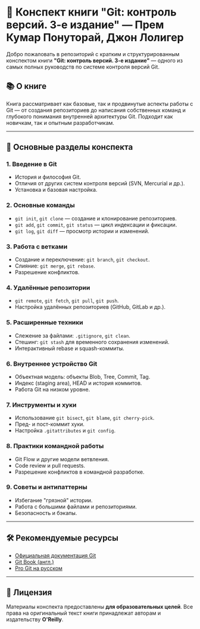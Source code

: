 # 📘 Конспект книги "Git: контроль версий. 3-е издание" — Прем Кумар Понуторай, Джон Лолигер

Добро пожаловать в репозиторий с кратким и структурированным конспектом книги **"Git: контроль версий. 3-е издание"** — одного из самых полных руководств по системе контроля версий Git.

## 📚 О книге

Книга рассматривает как базовые, так и продвинутые аспекты работы с Git — от создания репозиториев до написания собственных команд и глубокого понимания внутренней архитектуры Git. Подходит как новичкам, так и опытным разработчикам.

---

## 🧠 Основные разделы конспекта

### 1. Введение в Git

- История и философия Git.
- Отличия от других систем контроля версий (SVN, Mercurial и др.).
- Установка и базовая настройка.

### 2. Основные команды

- `git init`, `git clone` — создание и клонирование репозиториев.
- `git add`, `git commit`, `git status` — цикл индексации и фиксации.
- `git log`, `git diff` — просмотр истории и изменений.

### 3. Работа с ветками

- Создание и переключение: `git branch`, `git checkout`.
- Слияние: `git merge`, `git rebase`.
- Разрешение конфликтов.

### 4. Удалённые репозитории

- `git remote`, `git fetch`, `git pull`, `git push`.
- Настройка удалённых репозиториев (GitHub, GitLab и др.).

### 5. Расширенные техники

- Слежение за файлами: `.gitignore`, `git clean`.
- Стешинг: `git stash` для временного сохранения изменений.
- Интерактивный rebase и squash-коммиты.

### 6. Внутреннее устройство Git

- Объектная модель: объекты Blob, Tree, Commit, Tag.
- Индекс (staging area), HEAD и история коммитов.
- Работа Git на низком уровне.

### 7. Инструменты и хуки

- Использование `git bisect`, `git blame`, `git cherry-pick`.
- Пред- и пост-коммит хуки.
- Настройка `.gitattributes` и `git config`.

### 8. Практики командной работы

- Git Flow и другие модели ветвления.
- Code review и pull requests.
- Разрешение конфликтов в командной разработке.

### 9. Советы и антипаттерны

- Избегание "грязной" истории.
- Работа с большими файлами и репозиториями.
- Безопасность и бэкапы.

---

## 🛠️ Рекомендуемые ресурсы

- [Официальная документация Git](https://git-scm.com/doc)
- [Git Book (англ.)](https://git-scm.com/book/en/v2)
- [Pro Git на русском](https://git-scm.com/book/ru/v2)

---

## 📌 Лицензия

Материалы конспекта предоставлены **для образовательных целей**. Все права на оригинальный текст книги принадлежат авторам и издательству **O'Reilly**.
